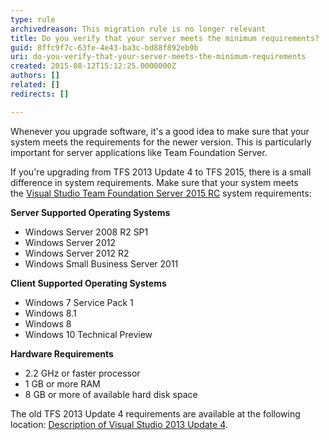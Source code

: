 ```yaml
---
type: rule
archivedreason: This migration rule is no longer relevant
title: Do you verify that your server meets the minimum requirements?
guid: 8ffc9f7c-63fe-4e43-ba3c-bd88f892eb9b
uri: do-you-verify-that-your-server-meets-the-minimum-requirements
created: 2015-08-12T15:12:25.0000000Z
authors: []
related: []
redirects: []

---
```


Whenever you upgrade software, it's a good idea to make sure that your system meets the requirements for the newer version. This is particularly important for server applications like Team Foundation Server.

If you're upgrading from TFS 2013 Update 4 to TFS 2015, there is a small difference in system requirements. Make sure that your system meets the [Visual Studio Team Foundation Server 2015 RC](https&#58;//www.visualstudio.com/en-us/visual-studio-2015-system-requirements-vs#VSTFS_RC) system requirements:

<!--endintro-->

**Server Supported Operating Systems**

* Windows Server 2008 R2 SP1
* Windows Server 2012
* Windows Server 2012 R2
* Windows Small Business Server 2011


**Client Supported Operating Systems**

* Windows 7 Service Pack 1
* Windows 8.1
* Windows 8
* Windows 10 Technical Preview


**Hardware Requirements**

* 2.2 GHz or faster processor
* 1 GB or more RAM
* 8 GB or more of available hard disk space




The old TFS 2013 Update 4 requirements are available at the following location: [Description of Visual Studio 2013 Update 4](https&#58;//support.microsoft.com/en-us/kb/2994375).
